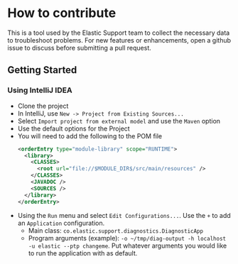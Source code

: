 # How to contribute

This is a tool used by the Elastic Support team to collect the necessary data to troubleshoot problems. For new features or enhancements, open a github issue to discuss before submitting a pull request.


## Getting Started

### Using IntelliJ IDEA
* Clone the project
* In IntelliJ, use `New -> Project from Existing Sources...`
* Select `Import project from external model` and use the `Maven` option
* Use the default options for the Project
* You will need to add the following to the POM file
    ``` xml
    <orderEntry type="module-library" scope="RUNTIME">
      <library>
        <CLASSES>
          <root url="file://$MODULE_DIR$/src/main/resources" />
        </CLASSES>
        <JAVADOC />
        <SOURCES />
      </library>
    </orderEntry>
    ```
* Using the `Run` menu and select `Edit Configurations...`. Use the `+` to add an `Application` configuration.
  * Main class: `co.elastic.support.diagnostics.DiagnosticApp`
  * Program arguments (example): `-o ~/tmp/diag-output -h localhost -u elastic --ptp changeme`. Put whatever arguments you would like to run the application with as default.
